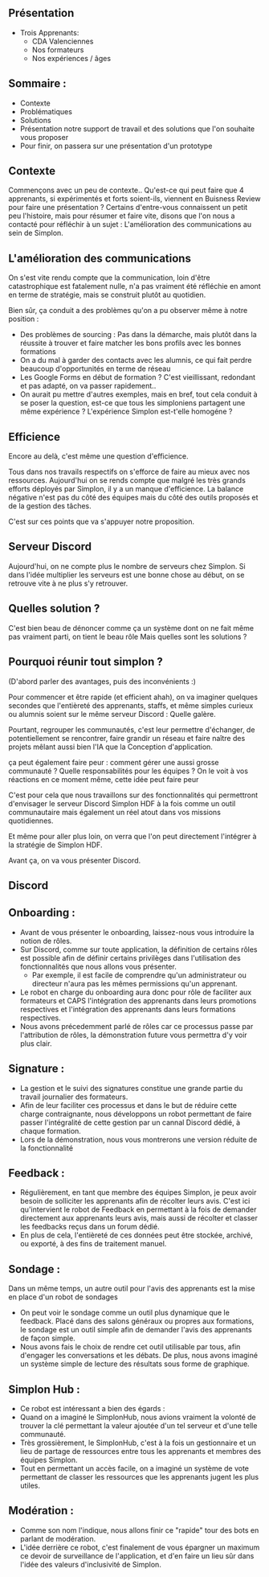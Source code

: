 ## Présentation

- Trois Apprenants: 
  - CDA Valenciennes
  - Nos formateurs 
  - Nos expériences / âges 

## Sommaire : 

- Contexte
- Problématiques
- Solutions
- Présentation notre support de travail et des solutions que l'on souhaite vous proposer
- Pour finir, on passera sur une présentation d'un prototype

## Contexte

Commençons avec un peu de contexte..
Qu'est-ce qui peut faire que 4 apprenants, si expérimentés et forts soient-ils, viennent en Buisness Review pour faire une présentation ? 
Certains d'entre-vous connaissent un petit peu l'histoire, mais pour résumer et faire vite, disons que l'on nous a contacté pour réfléchir à un sujet : L'amélioration des communications au sein de Simplon. 

## L'amélioration des communications

On s'est vite rendu compte que la communication, loin d'être catastrophique est fatalement nulle, n'a pas vraiment été réfléchie en amont en terme de stratégie, mais se construit plutôt au quotidien. 

Bien sûr, ça conduit a des problèmes qu'on a pu observer même à notre position : 
- Des problèmes de sourcing : Pas dans la démarche, mais plutôt dans la réussite à trouver et faire matcher les bons profils avec les bonnes formations
- On a du mal à garder des contacts avec les alumnis, ce qui fait perdre beaucoup d'opportunités en terme de réseau
- Les Google Forms en début de formation ? C'est vieillissant, redondant et pas adapté, on va passer rapidement..
- On aurait pu mettre d'autres exemples, mais en bref, tout cela conduit à se poser la question, est-ce que tous les simploniens partagent une même expérience ? L'expérience Simplon est-t'elle homogéne ? 

## Efficience

Encore au delà, c'est même une question d'efficience. 

Tous dans nos travails respectifs on s'efforce de faire au mieux avec nos ressources. 
Aujourd'hui on se rends compte que malgré les très grands efforts déployés par Simplon, il y a un manque d'efficience. 
La balance négative n'est pas du côté des équipes mais du côté des outils proposés et de la gestion des tâches. 

C'est sur ces points que va s'appuyer notre proposition. 

## Serveur Discord

Aujourd'hui, on ne compte plus le nombre de serveurs chez Simplon. Si dans l'idée multiplier les serveurs est une bonne chose au début, on se retrouve vite à ne plus s'y retrouver.

## Quelles solution ? 

C'est bien beau de dénoncer comme ça un système dont on ne fait même pas vraiment parti, on tient le beau rôle
Mais quelles sont les solutions ? 

## Pourquoi réunir tout simplon ?

(D'abord parler des avantages, puis des inconvénients :) 

Pour commencer et être rapide (et efficient ahah), on va imaginer quelques secondes que l'entièreté des apprenants, staffs, et même simples curieux ou alumnis soient sur le même serveur Discord : 
Quelle galère. 

Pourtant, regrouper les communautés, c'est leur permettre d'échanger, de potentiellement se rencontrer, faire grandir un réseau et faire naître des projets mêlant aussi bien l'IA que la Conception d'application. 

ça peut également faire peur : comment gérer une aussi grosse communauté ? Quelle responsabilités pour les équipes ? 
On le voit à vos réactions en ce moment même, cette idée peut faire peur

C'est pour cela que nous travaillons sur des fonctionnalités qui permettront d'envisager le serveur Discord Simplon HDF à la fois comme un outil communautaire mais également un réel atout dans vos missions quotidiennes. 

Et même pour aller plus loin, on verra que l'on peut directement l'intégrer à la stratégie de Simplon HDF. 

Avant ça, on va vous présenter Discord.

## Discord


## Onboarding :
- Avant de vous présenter le onboarding, laissez-nous vous introduire la notion de rôles. 
- Sur Discord, comme sur toute application, la définition de certains rôles est possible afin de définir certains privilèges dans l'utilisation des fonctionnalités que nous allons vous présenter. 
  - Par exemple, il est facile de comprendre qu'un administrateur ou directeur n'aura pas les mêmes permissions qu'un apprenant. 
- Le robot en charge du onboarding aura donc pour rôle de faciliter aux formateurs et CAPS l'intégration des apprenants dans leurs promotions respectives et l'intégration des apprenants dans leurs formations respectives. 
- Nous avons précedemment parlé de rôles car ce processus passe par l'attribution de rôles, la démonstration future vous permettra d'y voir plus clair. 

## Signature : 
- La gestion et le suivi des signatures constitue une grande partie du travail journalier des formateurs. 
- Afin de leur faciliter ces processus et dans le but de réduire cette charge contraignante, nous développons un robot permettant de faire passer l'intégralité de cette gestion par un cannal Discord dédié, à chaque formation. 
- Lors de la démonstration, nous vous montrerons une version réduite de la fonctionnalité

## Feedback : 
- Régulièrement, en tant que membre des équipes Simplon, je peux avoir besoin de solliciter les apprenants afin de récolter leurs avis. C'est ici qu'intervient le robot de Feedback en permettant à la fois de demander directement aux apprenants leurs avis, mais aussi de récolter et classer les feedbacks reçus dans un forum dédié. 
- En plus de cela, l'entièreté de ces données peut être stockée, archivé, ou exporté, à des fins de traitement manuel.

## Sondage : 
Dans un même temps, un autre outil pour l'avis des apprenants est la mise en place d'un robot de sondages 
- On peut voir le sondage comme un outil plus dynamique que le feedback. Placé dans des salons généraux ou propres aux formations, le sondage est un outil simple afin de demander l'avis des apprenants de façon simple. 
- Nous avons fais le choix de rendre cet outil utilisable par tous, afin d'engager les conversations et les débats. De plus, nous avons imaginé un système simple de lecture des résultats sous forme de graphique. 

## Simplon Hub : 
- Ce robot est intéressant a bien des égards :
- Quand on a imaginé le SimplonHub, nous avions vraiment la volonté de trouver la clé permettant la valeur ajoutée d'un tel serveur et d'une telle communauté. 
- Très grossièrement, le SimplonHub, c'est à la fois un gestionnaire et un lieu de partage de ressources entre tous les apprenants et membres des équipes Simplon. 
- Tout en permettant un accès facile, on a imaginé un système de vote permettant de classer les ressources que les apprenants jugent les plus utiles. 

## Modération : 
- Comme son nom l'indique, nous allons finir ce "rapide" tour des bots en parlant de modération. 
- L'idée derrière ce robot, c'est finalement de vous épargner un maximum ce devoir de surveillance de l'application, et d'en faire un lieu sûr dans l'idée des valeurs d'inclusivité de Simplon. 